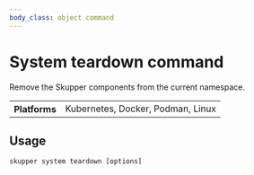 ```yaml
---
body_class: object command
---
```


# System teardown command

<section>

Remove the Skupper components from the current namespace.

<table class="fields"><tr><th>Platforms</th><td>Kubernetes, Docker, Podman, Linux</td></table>

</section>

<section>

## Usage

~~~ shell
skupper system teardown [options]
~~~

</section>
